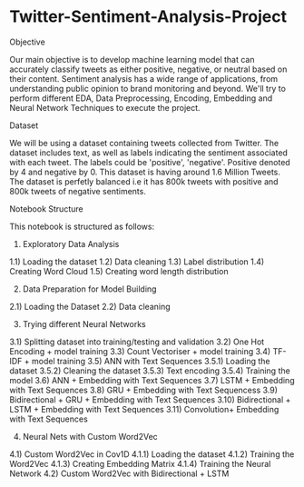 # Twitter-Sentiment-Analysis-Project
Objective

Our main objective is to develop machine learning model that can accurately classify tweets as either positive, negative, or neutral based on their content. Sentiment analysis has a wide range of applications, from understanding public opinion to brand monitoring and beyond. We'll try to perform different EDA, Data Preprocessing, Encoding, Embedding and Neural Network Techniques to execute the project.

Dataset

We will be using a dataset containing tweets collected from Twitter. The dataset includes text, as well as labels indicating the sentiment associated with each tweet. The labels could be 'positive', 'negative'. Positive denoted by 4 and negative by 0. This dataset is having around 1.6 Million Tweets. The dataset is perfetly balanced i.e it has 800k tweets with positive and 800k tweets of negative sentiments.

Notebook Structure

This notebook is structured as follows:

1. Exploratory Data Analysis

1.1) Loading the dataset
1.2) Data cleaning
1.3) Label distribution
1.4) Creating Word Cloud
1.5) Creating word length distribution

2. Data Preparation for Model Building

2.1) Loading the Dataset
2.2) Data cleaning

3. Trying different Neural Networks
   
3.1) Splitting dataset into training/testing and validation
3.2) One Hot Encoding + model training
3.3) Count Vectoriser + model training
3.4) TF-IDF + model training
3.5) ANN with Text Sequences
3.5.1) Loading the dataset
3.5.2) Cleaning the dataset
3.5.3) Text encoding
3.5.4) Training the model
3.6) ANN + Embedding with Text Sequences
3.7) LSTM + Embedding with Text Sequences
3.8) GRU + Embedding with Text Sequencess
3.9) Bidirectional + GRU + Embedding with Text Sequences
3.10) Bidirectional + LSTM + Embedding with Text Sequences
3.11) Convolution+ Embedding with Text Sequences

4. Neural Nets with Custom Word2Vec

4.1) Custom Word2Vec in Cov1D
4.1.1) Loading the dataset
4.1.2) Training the Word2Vec
4.1.3) Creating Embedding Matrix
4.1.4) Training the Neural Network
4.2) Custom Word2Vec with Bidirectional + LSTM
